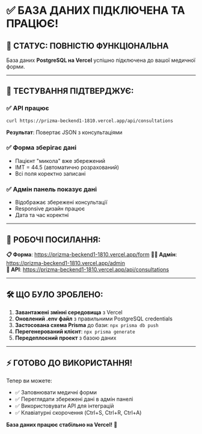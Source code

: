 # ✅ БАЗА ДАНИХ ПІДКЛЮЧЕНА ТА ПРАЦЮЄ!

## 🎯 СТАТУС: ПОВНІСТЮ ФУНКЦІОНАЛЬНА

База даних **PostgreSQL на Vercel** успішно підключена до вашої медичної форми.

---

## 🧪 ТЕСТУВАННЯ ПІДТВЕРДЖУЄ:

### ✅ API працює

```bash
curl https://prizma-beckend1-1810.vercel.app/api/consultations
```

**Результат**: Повертає JSON з консультаціями

### ✅ Форма зберігає дані

- Пацієнт "микола" вже збережений
- ІМТ = 44.5 (автоматично розрахований)
- Всі поля коректно записані

### ✅ Адмін панель показує дані

- Відображає збережені консультації
- Responsive дизайн працює
- Дата та час коректні

---

## 🔗 РОБОЧІ ПОСИЛАННЯ:

**📋 Форма**: https://prizma-beckend1-1810.vercel.app/form
**👨‍⚕️ Адмін**: https://prizma-beckend1-1810.vercel.app/admin  
**🔌 API**: https://prizma-beckend1-1810.vercel.app/api/consultations

---

## 🛠️ ЩО БУЛО ЗРОБЛЕНО:

1. **Завантажені змінні середовища** з Vercel
2. **Оновлений .env файл** з правильними PostgreSQL credentials
3. **Застосована схема Prisma** до бази: `npx prisma db push`
4. **Перегенерований клієнт**: `npx prisma generate`
5. **Передеплоєний проект** з базою даних

---

## ⚡ ГОТОВО ДО ВИКОРИСТАННЯ!

Тепер ви можете:

- ✅ Заповнювати медичні форми
- ✅ Переглядати збережені дані в адмін панелі
- ✅ Використовувати API для інтеграцій
- ✅ Клавіатурні скорочення (Ctrl+S, Ctrl+R, Ctrl+A)

**База даних працює стабільно на Vercel!** 🚀

